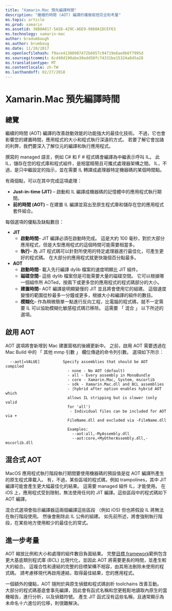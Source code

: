 ```yaml
---
title: "Xamarin.Mac 預先編譯時間"
description: "繼續的時間 (AOT) 編譯的權衡取捨完全和考量"
ms.topic: article
ms.prod: xamarin
ms.assetid: 38B8A017-5A58-429C-A6E9-9860A1DCEF63
ms.technology: xamarin-mac
author: bradumbaugh
ms.author: brumbaug
ms.date: 11/10/2017
ms.openlocfilehash: f9ace41380987472b6957c94719e6ae9b6f7995d
ms.sourcegitcommit: 6cd40d190abe38edd50fc74331be15324a845a28
ms.translationtype: MT
ms.contentlocale: zh-TW
ms.lasthandoff: 02/27/2018
---
```

# <a name="xamarinmac-ahead-of-time-compilation"></a>Xamarin.Mac 預先編譯時間

## <a name="overview"></a>總覽

繼續的時間 (AOT) 編譯的改善啟動效能的功能強大的最佳化技術。 不過，它也會影響您的建置時間，應用程式的大小和程式執行深遠的方式。 若要了解它會加諸的利弊，我們要深入了解位元的編譯和執行應用程式。

撰寫的 managed 語言，例如 C# 和 F # 程式碼會編譯為中繼表示呼叫 IL。 此 IL，儲存在您的程式庫和程式組件，是相當精簡且可攜式處理器架構之間。 IL，不過，是只中繼設定的指示，並在需要 IL 轉譯成處理器特定機器碼的某個時間點。

有兩個點，可以在其中完成這項處理：

- **Just-in-time (JIT)** – 啟動和 IL 編譯成機器碼的記憶體中的應用程式執行期間。
- **前的時間 (AOT)** – 在建置 IL 編譯並寫出至原生程式庫和儲存在您的應用程式套件組合。

每個選項的優點及缺點數目：

- **JIT**
  - **啟動時間**– JIT 編譯必須在啟動時完成。 這是大約 100 毫秒，對於大部分應用程式，但是大型應用程式的這個時間可能需要相當多。
  - **執行**– 為 JIT 程式碼可以針對所使用的特定處理器進行最佳化，可產生更好的程式碼。 在大部分的應用程式就更快幾個百分點最多。
- **AOT**
  - **啟動時間**– 載入先行編譯 dylib 檔案的速度明顯比 JIT 組件。
  - **磁碟空間**– 這些 dylib 檔案但是可能需要大量的磁碟空間。 它可以根據哪一個組件所 AOTed，按兩下或更多您的應用程式的程式碼部分的大小。
  - **建置時間**– AOT 編譯是明顯變慢的 JIT 並且將會使用它的組建。 這個速度變慢的範圍從秒最多一分鐘或更多，根據大小和編譯的組件的數目。
  - **模糊化**– 作為稍微簡單一點進行反向工程，比電腦的程式碼，就不一定需要 IL 可以協助模糊化敏感程式碼已移除。 這需要 「 混合 」 以下所述的選項。

## <a name="enabling-aot"></a>啟用 AOT

AOT 選項將會新增到 Mac 建置窗格的後續更新中。 之前，啟用 AOT 需要透過在 Mac Build 中的 「 其他 mmp 引數 」 欄位傳遞的命令列引數。 選項如下所示：


      --aot[=VALUE]          Specify assemblies that should be AOT compiled
                               - none - No AOT (default)
                               - all - Every assembly in MonoBundle
                               - core - Xamarin.Mac, System, mscorlib
                               - sdk - Xamarin.Mac.dll and BCL assemblies
                               - |hybrid after option enables hybrid AOT which
                               allows IL stripping but is slower (only valid
                               for 'all')
                                - Individual files can be included for AOT via +
                               FileName.dll and excluded via -FileName.dll

                               Examples:
                                 --aot:all,-MyAssembly.dll
                                 --aot:core,+MyOtherAssembly.dll,-mscorlib.dll



## <a name="hybrid-aot"></a>混合式 AOT

MacOS 應用程式執行階段執行期間要使用機器碼的預設值是從 AOT 編譯所產生的原生程式庫載入。 有，不過，某些區域的程式碼，例如 trampolines，其中 JIT 編譯可能會產生更大幅最佳化的結果。 這需要 managed 組件 IL，才能使用。 在 iOS 上，應用程式受到限制，無法使用任何的 JIT 編譯。這些區段中的程式碼如下 AOT 編譯。

混合式選項會指示編譯器這兩個編譯這些區段 （例如 iOS) 但也將假設 IL 將無法在執行階段使用。 然後會刪除此 IL 公佈的組建。 如先前所述，將會強制執行階段，在某些地方使用較少的最佳化的常式。

## <a name="further-considerations"></a>進一步考量

AOT 縮放比例和大小和處理的組件數目負面結果。 完整[目標 framework](~/mac/platform/target-framework.md)範例包含更大基底類別程式庫 (BCL) 比現代化，並因此 AOT 將需要更長的時間，並產生較大的組合。 這複合性和連結的完整的目標架構不相容，由其用法刪除未使用的程式碼。 請考慮移現代再啟用連結，取得最佳結果，您的應用程式。

一個額外的優點，AOT 隨附於與原生偵錯和程式碼剖析 toolchains 改善互動。 大部分的程式碼基底會事先編譯，因此會有函式名稱和您更輕鬆地讀取內原生的當機報告，進行分析，以及偵錯符號。 產生 JIT 函式沒有這些名稱，且通常顯示為未命名十六進位的位移，則很難解決。
